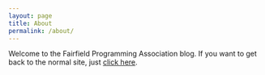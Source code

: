 ```yaml
---
layout: page
title: About
permalink: /about/
---
```


Welcome to the Fairfield Programming Association blog. If you want to get back to the normal site, just [click here](https://fairfieldprogramming.org).
